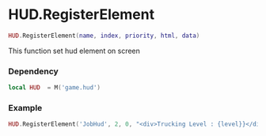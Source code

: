 # HUD.RegisterElement

```lua
HUD.RegisterElement(name, index, priority, html, data)
```
This function set hud element on screen

### Dependency
```lua
local HUD  = M('game.hud')
```


### Example
```lua
HUD.RegisterElement('JobHud', 2, 0, "<div>Trucking Level : {level}}</div>", {level = 1})
```
